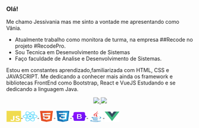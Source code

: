 
### Olá! 
Me chamo Jessivania  mas me sinto a vontade me apresentando como Vânia. 


- Atualmente trabalho como monitora de turma, na empresa ##Recode no projeto #RecodePro.
- Sou Tecnica em Desenvolvimento de Sistemas
- Faço faculdade de Analise e Desenvolvimento de Sistemas. 

Estou em constantes aprendizado,familiarizada com HTML, CSS e JAVASCRIPT.
Me dedicando a conhecer mais ainda os framework e bibliotecas FrontEnd como Bootstrap, React e VueJS
Estudando e se dedicando a linguagem Java. 

<div align="center">
  <a href="https://github.com/Vaniajb">
  <img height="180em" src="https://github-readme-stats.vercel.app/api?username=Vaniajb&show_icons=true&theme=dark&include_all_commits=true&count_private=true"/>
  <img height="180em" src="https://github-readme-stats.vercel.app/api/top-langs/?username=Vaniajb&layout=compact&langs_count=7&theme=dracula"/>
</div>


<div style="display: inline_block"><br>
  <img align="center" alt="Rafa-Js" height="30" width="40" src="https://raw.githubusercontent.com/devicons/devicon/master/icons/javascript/javascript-plain.svg">
  <img align="center" alt="Rafa-React" height="30" width="40" src="https://raw.githubusercontent.com/devicons/devicon/master/icons/react/react-original.svg">
  <img align="center" alt="Rafa-HTML" height="30" width="40" src="https://raw.githubusercontent.com/devicons/devicon/master/icons/html5/html5-original.svg">
  <img align="center" alt="Rafa-CSS" height="30" width="40" src="https://raw.githubusercontent.com/devicons/devicon/master/icons/css3/css3-original.svg">
  <img align="center" alt="Rafa-Python" height="30" width="40" src="https://raw.githubusercontent.com/devicons/devicon/master/icons/bootstrap/bootstrap-original.svg">
  <img align="center" alt="Rafa-Csharp" height="30" width="40" src="https://raw.githubusercontent.com/devicons/devicon/master/icons/java/java-original.svg">
  <img align="center" alt="Rafa-Csharp" height="30" width="40" src="https://raw.githubusercontent.com/devicons/devicon/master/icons/vuejs/vuejs-original.svg">

</div>

<div>
<a href="https://www.linkedin.com/in/jessivania-barbosa-030009176/" target="_blank"><img src="https://img.shields.io/badge/-LinkedIn-%230077B5?style=for-the-badge&logo=l
</div>
